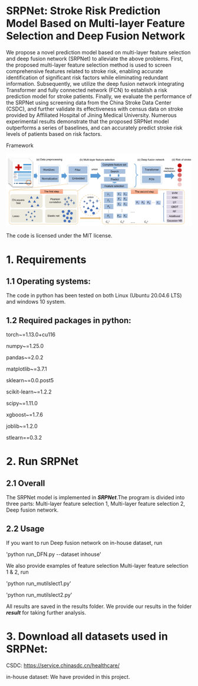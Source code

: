 # SRPNet: Stroke Risk Prediction Model Based on Multi-layer Feature Selection and Deep Fusion Network

We propose a novel prediction model based on multi-layer feature selection and deep fusion network (SRPNet) to alleviate the above problems. First, the proposed multi-layer feature selection method is used to screen comprehensive features related to stroke risk, enabling accurate identification of significant risk factors while eliminating redundant information. Subsequently, we utilize the deep fusion network integrating Transformer and fully connected network (FCN) to establish a risk prediction model for stroke patients. Finally, we evaluate the performance of the SRPNet using screening data from the China Stroke Data Center (CSDC), and further validate its effectiveness with census data on stroke provided by Affiliated Hospital of Jining Medical University. Numerous experimental results demonstrate that the proposed SRPNet model outperforms a series of baselines, and can accurately predict stroke risk levels of patients based on risk factors.

Framework

![image](https://github.com/zhangdaoliang/SRPNet/blob/main/SRPNet.png)


The code is licensed under the MIT license. 

# 1. Requirements 

## 1.1 Operating systems:

The code in python has been tested on both Linux (Ubuntu 20.04.6 LTS) and windows 10 system.

## 1.2 Required packages in python: 

torch~=1.13.0+cu116

numpy~=1.25.0

pandas~=2.0.2

matplotlib~=3.7.1

sklearn~=0.0.post5

scikit-learn~=1.2.2

scipy~=1.11.0

xgboost~=1.7.6

joblib~=1.2.0

stlearn==0.3.2


# 2. Run SRPNet


## 2.1 Overall

The SRPNet model is implemented in ***SRPNet***.The program is divided into three parts: Multi-layer feature selection 1, Multi-layer feature selection 2, Deep fusion network.


## 2.2 Usage

 If you want to run Deep fusion network on in-house dataset, run 

 'python run_DFN.py --dataset inhouse'

We also provide examples of feature selection Multi-layer feature selection 1 & 2, run

'python run_mutilslect1.py'

'python run_mutilslect2.py'

All results are saved in the results folder. We provide our results in the folder ***result*** for taking further analysis. 



# 3. Download all datasets used in SRPNet:

CSDC: https://service.chinasdc.cn/healthcare/

in-house dataset: We have provided in this project.


